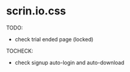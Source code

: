 # scrin.io.css

TODO: 
- check trial ended page (locked)


TOCHECK:
- check signup auto-login and auto-download